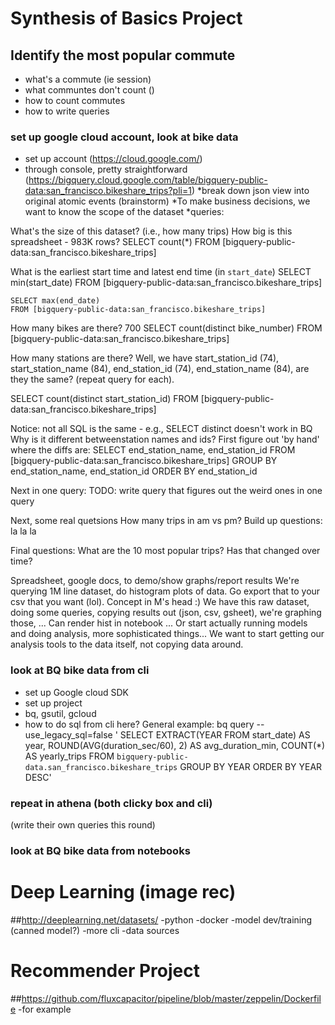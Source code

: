 
# Synthesis of Basics Project
## Identify the most popular commute
- what's a commute (ie session)
- what communtes don't count ()
- how to count commutes
- how to write queries


### set up google cloud account, look at bike data
  * set up account (https://cloud.google.com/)
  * through console, pretty straightforward (https://bigquery.cloud.google.com/table/bigquery-public-data:san_francisco.bikeshare_trips?pli=1)
  *break down json view into original atomic events (brainstorm)
  *To make business decisions, we want to know the scope of the dataset
  *queries:
  
  What's the size of this dataset? (i.e., how many trips) How big is this spreadsheet - 983K rows?
    SELECT count(*)
    FROM [bigquery-public-data:san_francisco.bikeshare_trips]
  
  What is the earliest start time and latest end time (in `start_date`)
    SELECT min(start_date)
    FROM [bigquery-public-data:san_francisco.bikeshare_trips]

    SELECT max(end_date)
    FROM [bigquery-public-data:san_francisco.bikeshare_trips]

  How many bikes are there? 700
  SELECT count(distinct bike_number)
  FROM [bigquery-public-data:san_francisco.bikeshare_trips]

  How many stations are there? Well, we have start_station_id (74), start_station_name (84), end_station_id (74), end_station_name (84), are they the same? (repeat query for each). 
  
  SELECT count(distinct start_station_id)
  FROM [bigquery-public-data:san_francisco.bikeshare_trips]

  Notice: not all SQL is the same - e.g., SELECT distinct <variable> doesn't work in BQ
  Why is it different betweenstation names and ids? 
  First figure out 'by hand' where the diffs are:
  SELECT end_station_name, end_station_id
  FROM [bigquery-public-data:san_francisco.bikeshare_trips]
  GROUP BY end_station_name, end_station_id
  ORDER BY end_station_id

  Next in one query:
  TODO: write query that figures out the weird ones in one query

Next, some real quetsions
How many trips in am vs pm?
Build up questions: 
la
la
la

Final questions: 
What are the 10 most popular trips?
Has that changed over time?

Spreadsheet, google docs, to demo/show graphs/report results
We're querying 1M line dataset, do histogram plots of data. 
Go export that to your csv that you want (lol).
Concept in M's head :) We have this raw dataset, doing some queries, copying results out (json, csv, gsheet), we're graphing those, ...
Can render hist in notebook ...
Or start actually running models and doing analysis, more sophisticated things...
We want to start getting our analysis tools to the data itself, not copying data around.

### look at BQ bike data from cli
  * set up Google cloud SDK
  * set up project
  * bq, gsutil, gcloud
  * how to do sql from cli here?
  General example:
  bq query --use_legacy_sql=false '
SELECT
  EXTRACT(YEAR FROM start_date) AS year,
  ROUND(AVG(duration_sec/60), 2) AS avg_duration_min,
  COUNT(*) AS yearly_trips
FROM
  `bigquery-public-data.san_francisco.bikeshare_trips`
GROUP BY
  YEAR
ORDER BY
  YEAR DESC'

### repeat in athena (both clicky box and cli)
(write their own queries this round)

### look at BQ bike data from notebooks


# Deep Learning (image rec)
##http://deeplearning.net/datasets/
-python
-docker
-model dev/training (canned model?)
-more cli
-data sources

# Recommender Project
##https://github.com/fluxcapacitor/pipeline/blob/master/zeppelin/Dockerfile
-for example
